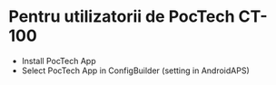 # Pentru utilizatorii de PocTech CT-100

- Install PocTech App
- Select PocTech App in ConfigBuilder (setting in AndroidAPS)
